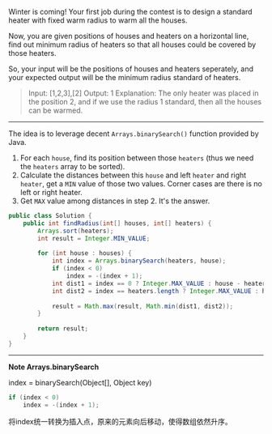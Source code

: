Winter is coming! Your first job during the contest is to design a standard heater with fixed warm radius to warm all the houses.

Now, you are given positions of houses and heaters on a horizontal line, find out minimum radius of heaters so that all houses could be covered by those heaters.

So, your input will be the positions of houses and heaters seperately, and your expected output will be the minimum radius standard of heaters.

> Input: [1,2,3],[2]
> Output: 1
> Explanation: The only heater was placed in the position 2, and if we use the radius 1 standard, then all the houses can be warmed.

---

The idea is to leverage decent `Arrays.binarySearch()` function provided by Java.

1. For each `house`, find its position between those `heaters` (thus we need the `heaters` array to be sorted).
2. Calculate the distances between this `house` and left `heater` and right `heater`, get a `MIN` value of those two values. Corner cases are there is no left or right heater.
3. Get `MAX` value among distances in step 2. It's the answer.

```java
public class Solution {
    public int findRadius(int[] houses, int[] heaters) {
        Arrays.sort(heaters);
        int result = Integer.MIN_VALUE;
        
        for (int house : houses) {
            int index = Arrays.binarySearch(heaters, house);
            if (index < 0)
        	    index = -(index + 1);
            int dist1 = index == 0 ? Integer.MAX_VALUE : house - heaters[index - 1];
            int dist2 = index == heaters.length ? Integer.MAX_VALUE : heaters[index] - house;
        
            result = Math.max(result, Math.min(dist1, dist2));
        }
        
        return result;
    }
}
```

---

**Note Arrays.binarySearch**

index = binarySearch(Object[], Object key)​

```java
if (index < 0)
	index = -(index + 1);
```

将index统一转换为插入点，原来的元素向后移动，使得数组依然升序。

